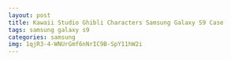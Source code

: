 ```yaml
---
layout: post
title: Kawaii Studio Ghibli Characters Samsung Galaxy S9 Case
tags: samsung galaxy s9
categories: samsung
img: 1qjR3-4-WNUrGmf6nNrIC9B-SpY11hW2i
---
```

